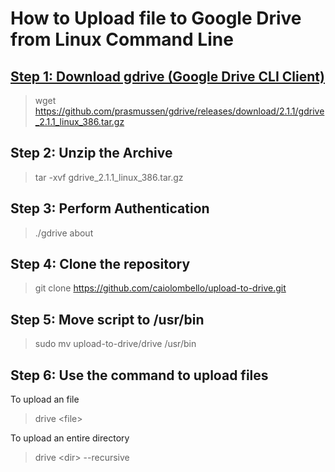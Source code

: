 # How to Upload file to Google Drive from Linux Command Line

## [Step 1: Download gdrive (Google Drive CLI Client)](https://github.com/prasmussen/gdrive)

> wget https://github.com/prasmussen/gdrive/releases/download/2.1.1/gdrive_2.1.1_linux_386.tar.gz

## Step 2: Unzip the Archive

> tar -xvf gdrive_2.1.1_linux_386.tar.gz

## Step 3: Perform Authentication

> ./gdrive about

## Step 4: Clone the repository

> git clone https://github.com/caiolombello/upload-to-drive.git 

## Step 5: Move script to /usr/bin

> sudo mv upload-to-drive/drive /usr/bin

## Step 6: Use the command to upload files

To upload an file
> drive \<file>

To upload an entire directory
> drive \<dir> --recursive

